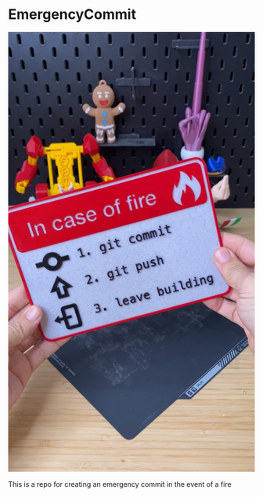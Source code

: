 # EmergencyCommit

![Emergency Steps plaque](/header.png)

This is a repo for creating an emergency commit in the event of a fire
